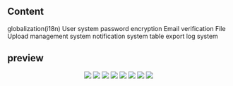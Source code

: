 
## Content

globalization(i18n)
User system
password encryption
Email verification
File Upload
management system
notification system
table export
log system

## preview


<p align="center">
<img src="https://gitee.com/duisburg/due_admission_web/raw/586f4707ea96f7ba3398f5bc495ab3f8cf223886/public/preview/due-homepage.png"/>
<img src="https://gitee.com/duisburg/due_admission_web/raw/586f4707ea96f7ba3398f5bc495ab3f8cf223886/public/preview/due-login.png"/>
<img src="https://gitee.com/duisburg/due_admission_web/raw/586f4707ea96f7ba3398f5bc495ab3f8cf223886/public/preview/due-basic-info.png"/>
<img src="https://gitee.com/duisburg/due_admission_web/raw/586f4707ea96f7ba3398f5bc495ab3f8cf223886/public/preview/due-adv-info.png"/>
<img src="https://gitee.com/duisburg/due_admission_web/raw/586f4707ea96f7ba3398f5bc495ab3f8cf223886/public/preview/due-files.png"/>
<img src="https://gitee.com/duisburg/due_admission_web/raw/586f4707ea96f7ba3398f5bc495ab3f8cf223886/public/preview/due-log.png"/>
<img src="https://gitee.com/duisburg/due_admission_web/raw/586f4707ea96f7ba3398f5bc495ab3f8cf223886/public/preview/due-admin-page.png"/>
<img src="https://gitee.com/duisburg/due_admission_web/raw/586f4707ea96f7ba3398f5bc495ab3f8cf223886/public/preview/due-info-export.png"/>
</p>



